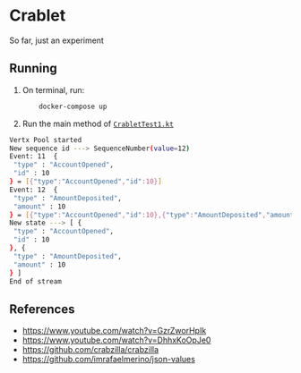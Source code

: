 # Crablet

So far, just an experiment

## Running

1. On terminal, run:
    ```bash
        docker-compose up 
    ``` 

2. Run the main method of  [`CrabletTest1.kt`](./src/main/kotlin/CrabletTest1.kt)

 ```bash
Vertx Pool started
New sequence id ---> SequenceNumber(value=12)
Event: 11  {
  "type" : "AccountOpened",
  "id" : 10
} = [{"type":"AccountOpened","id":10}]
Event: 12  {
  "type" : "AmountDeposited",
  "amount" : 10
} = [{"type":"AccountOpened","id":10},{"type":"AmountDeposited","amount":10}]
New state ---> [ {
  "type" : "AccountOpened",
  "id" : 10
}, {
  "type" : "AmountDeposited",
  "amount" : 10
} ]
End of stream
 ```

## References

* https://www.youtube.com/watch?v=GzrZworHpIk
* https://www.youtube.com/watch?v=DhhxKoOpJe0
* https://github.com/crabzilla/crabzilla
* https://github.com/imrafaelmerino/json-values